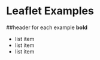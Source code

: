 Leaflet Examples
======================

##header for each example
**bold**
* list item
* list item
* list item